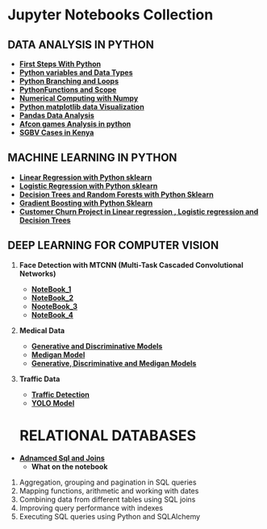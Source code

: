 # __Jupyter Notebooks Collection__

## __DATA ANALYSIS IN PYTHON__
- [__First Steps With Python__](https://github.com/IruraMwongera/irurajackblogs/blob/main/first_steps_with_python.ipynb)
- [__Python variables and Data Types__](https://github.com/IruraMwongera/irurajackblogs/blob/main/python_variables_and_data_types.ipynb)
- [__Python Branching and Loops__](https://github.com/IruraMwongera/irurajackblogs/blob/main/python_branching_and_loops.ipynb)
- [__PythonFunctions and Scope__](https://github.com/IruraMwongera/irurajackblogs/blob/main/python_functions_and_scope.ipynb)
- [__Numerical Computing with Numpy__](https://github.com/IruraMwongera/irurajackblogs/blob/main/python_numerical_computing_with_numpy.ipynb)
- [__Python matplotlib data Visualization__](https://github.com/IruraMwongera/irurajackblogs/blob/main/python_matplotlib_data_visualization%20(1).ipynb)
- [__Pandas Data Analysis__](https://github.com/IruraMwongera/irurajackblogs/blob/main/python_pandas_data_analysis.ipynb)
- [__Afcon games Analysis in python__](https://github.com/IruraMwongera/irurajackblogs/blob/main/Irura_Jackson_Mwongera_Project.ipynb)
- [__SGBV Cases in Kenya__](https://github.com/IruraMwongera/irurajackblogs/blob/main/sgbv_cases_in_kenya_2020_2023.ipynb)

## __MACHINE LEARNING IN PYTHON__
- [__Linear Regression with Python sklearn__](https://github.com/IruraMwongera/irurajackblogs/blob/main/python_sklearn_linear_regression.ipynb)
- [__Logistic Regression with Python sklearn__](https://github.com/IruraMwongera/irurajackblogs/blob/main/python_sklearn_logistic_regression.ipynb)
- [__Decision Trees and Random Forests with Python Sklearn__](https://github.com/IruraMwongera/irurajackblogs/blob/main/sklearn_decision_trees_random_forests.ipynb)
- [__Gradient Boosting with Python Sklearn__](https://github.com/IruraMwongera/irurajackblogs/blob/main/python_gradient_boosting_machines.ipynb)
- [__Customer Churn Project in Linear regression , Logistic regression  and Decision Trees__](https://github.com/IruraMwongera/irurajackblogs/blob/main/Irura_Jackson_Mwongera_project.ipynb)

## __DEEP LEARNING FOR COMPUTER VISION__
1. __Face Detection with MTCNN (Multi-Task Cascaded Convolutional Networks)__
   - [__NoteBook_1__](https://github.com/IruraMwongera/irurajackblogs/blob/main/Face_detection_1.ipynb)
   - [__NoteBook_2__](https://github.com/IruraMwongera/irurajackblogs/blob/main/Face_detection_2.ipynb)
   - [__NooteBook_3__](https://github.com/IruraMwongera/irurajackblogs/blob/main/Face_detection_3.ipynb)
   - [__NoteBook_4__](https://github.com/IruraMwongera/irurajackblogs/blob/main/Face_detection_4.ipynb)
     
2. __Medical Data__
   - [__Generative and Discriminative Models__](https://github.com/IruraMwongera/irurajackblogs/blob/main/Generative%20and%20Discriminitive_in_medical_detection.ipynb)
   - [__Medigan Model__](https://github.com/IruraMwongera/irurajackblogs/blob/main/Using_Medigan_model_in_medical_detection.ipynb)
   - [__Generative, Discriminative and Medigan Models__](https://github.com/IruraMwongera/irurajackblogs/blob/main/Medigan%2CGenerative%20and%20Descriptive_in_Medical_detection.ipynb)
     
3. __Traffic Data__
   - [__Traffic Detection__](https://github.com/IruraMwongera/irurajackblogs/blob/main/Trafic_detection.ipynb)
   -  [__YOLO Model__](https://colab.research.google.com/drive/10JoyRqaOEUwKXgFGwKmvGzgwkl92FJgb?usp=sharing)
  
     # __RELATIONAL DATABASES__
- [__Adnamced Sql and Joins__]( https://github.com/IruraMwongera/irurajackblogs/blob/main/advanced_sql_aggregation_and_joins.ipynb)
  - __What on the notebook__

1. Aggregation, grouping and pagination in SQL queries
2. Mapping functions, arithmetic and working with dates
3. Combining data from different tables using SQL joins
4. Improving query performance with indexes
5. Executing SQL queries using Python and SQLAlchemy
  

